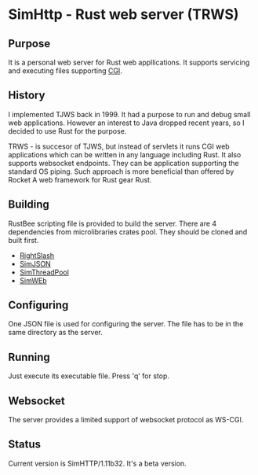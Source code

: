 # SimHttp - Rust web server (TRWS)
## Purpose
It is a personal web server for Rust web appllications. It supports servicing and executing 
files supporting [CGI](https://www.rfc-editor.org/rfc/rfc3875).
## History
I implemented TJWS back in 1999. It had a purpose to run and debug small web applications. 
However an interest to Java dropped recent years, so I decided to use Rust for the purpose.

TRWS - is succesor of TJWS, but instead of servlets it runs CGI web applications which can be written in
any language including Rust. It also supports websocket endpoints. They can be application
supporting the standard OS piping. Such approach is more beneficial than offered by Rocket A web framework for Rust gear Rust. 

## Building
RustBee scripting file is provided to build the server. There are 4 dependencies from
microlibraries crates pool. They should be cloned and built first.
- [RightSlash](https://github.com/vernisaz/right_slash)
- [SimJSON](https://github.com/vernisaz/simjson)
- [SimThreadPool](https://github.com/vernisaz/simtpool)
- [SimWEb](https://github.com/vernisaz/simweb) 

## Configuring
One JSON file is used for configuring the server. The file has to be in the same directory as the server.

## Running
Just execute its executable file. Press 'q' for stop.

## Websocket
The server provides a limited support of websocket protocol as WS-CGI.

## Status
Current version is SimHTTP/1.11b32. It's a beta version.
